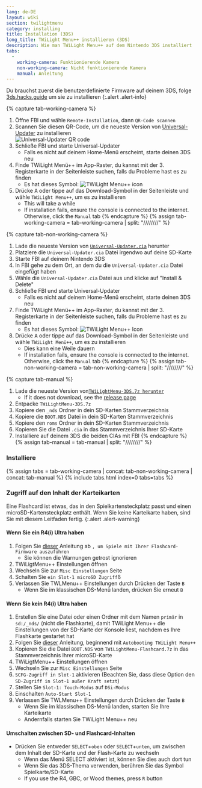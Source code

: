 ```yaml
---
lang: de-DE
layout: wiki
section: twilightmenu
category: installing
title: Installation (3DS)
long_title: TWiLight Menu++ installieren (3DS)
description: Wie man TWiLight Menu++ auf dem Nintendo 3DS installiert
tabs:
  - 
    working-camera: Funktionierende Kamera
    non-working-camera: Nicht funktionierende Kamera
    manual: Anleitung
---
```


Du brauchst zuerst die benutzerdefinierte Firmware auf deinem 3DS, folge [3ds.hacks.guide](https://3ds.hacks.guide) um sie zu installieren
{:.alert .alert-info}

{% capture tab-working-camera %}
1. Öffne FBI und wähle `Remote-Installation`, dann `QR-Code scannen`
1. Scannen Sie diesen QR-Code, um die neueste Version von [Universal-Updater](https://github.com/Universal-Team/Universal-Updater) zu installieren<br> ![Universal-Updater QR code](https://db.universal-team.net/assets/images/qr/universal-updater-cia.png)
1. Schließe FBI und starte Universal-Updater
   - Falls es nicht auf deinem Home-Menü erscheint, starte deinen 3DS neu
1. Finde TWiLight Menü++ im App-Raster, du kannst mit der 3. Registerkarte in der Seitenleiste suchen, falls du Probleme hast es zu finden
   - Es hat dieses Symbol: ![TWiLight Menu++ icon](https://raw.githubusercontent.com/DS-Homebrew/TWiLightMenu/master/booter/icon.bmp)
1. Drücke <kbd class="face">A</kbd> oder tippe auf das Download-Symbol in der Seitenleiste und wähle `TWiLight Menu++`, um es zu installieren
   - This will take a while
   - If installation fails, ensure the console is connected to the internet. Otherwise, click the `Manual` tab
{% endcapture %}
{% assign tab-working-camera = tab-working-camera | split: "////////" %}

{% capture tab-non-working-camera %}
1. Lade die neueste Version von [`Universal-Updater.cia`](https://github.com/Universal-Team/Universal-Updater/releases/latest/download/Universal-Updater.cia) herunter
1. Platziere die `Universal-Updater.cia` Datei irgendwo auf deine SD-Karte
1. Starte FBI auf deinem Nintendo 3DS
1. In FBI gehe zu dem Ort, an dem du die `Universal-Updater.cia` Datei eingefügt haben
1. Wähle die `Universal-Updater.cia` Datei aus und klicke auf "Install & Delete"
1. Schließe FBI und starte Universal-Updater
   - Falls es nicht auf deinem Home-Menü erscheint, starte deinen 3DS neu
1. Finde TWiLight Menü++ im App-Raster, du kannst mit der 3. Registerkarte in der Seitenleiste suchen, falls du Probleme hast es zu finden
   - Es hat dieses Symbol: ![TWiLight Menu++ Icon](https://raw.githubusercontent.com/DS-Homebrew/TWiLightMenu/master/booter/icon.bmp)
1. Drücke <kbd class="face">A</kbd> oder tippe auf das Download-Symbol in der Seitenleiste und wähle `TWiLight Menü++`, um es zu installieren
   - Dies kann eine Weile dauern
   - If installation fails, ensure the console is connected to the internet. Otherwise, click the `Manual` tab
{% endcapture %}
{% assign tab-non-working-camera = tab-non-working-camera | split: "////////" %}

{% capture tab-manual %}
1. Lade die neueste Version von[`TWiLightMenu-3DS.7z herunter`](https://github.com/DS-Homebrew/TWiLightMenu/releases/latest/download/TWiLightMenu-3DS.7z)
   - If it does not download, see the [release page](https://github.com/DS-Homebrew/TWiLightMenu/releases/latest)
1. Entpacke `TWiLightMenu-3DS.7z`
1. Kopiere den `_nds` Ordner in dein SD-Karten Stammverzeichnis
1. Kopiere die `BOOT.NDS` Datei in dein SD-Karten Stammverzeichnis
1. Kopiere den `roms` Ordner in dein SD-Karten Stammverzeichnis
1. Kopieren Sie die Datei `.cia` in das Stammverzeichnis Ihrer SD-Karte
1. Installiere auf deinem 3DS die beiden CIAs mit FBI
{% endcapture %}
{% assign tab-manual = tab-manual | split: "////////" %}

### Installiere

{% assign tabs = tab-working-camera | concat: tab-non-working-camera | concat: tab-manual %}
{% include tabs.html index=0 tabs=tabs %}

### Zugriff auf den Inhalt der Karteikarten

Eine Flashcard ist etwas, das in den Spielkartensteckplatz passt und einen microSD-Kartensteckplatz enthält. Wenn Sie keine Karteikarte haben, sind Sie mit diesem Leitfaden fertig.
{:.alert .alert-warning}

#### Wenn Sie ein R4(i) Ultra haben

1. Folgen Sie [dieser](installing-flashcard) Anleitung ab `, um Spiele mit Ihrer Flashcard-Firmware auszuführen`
     - Sie können die Warnungen getrost ignorieren
1. TWiLigtMenu++ Einstellungen öffnen
1. Wechseln Sie zur `Misc Einstellungen` Seite
1. Schalten Sie `ein Slot-1 microSD Zugriff`ß
1. Verlassen Sie TWLMenu++ Einstellungen durch Drücken der Taste `B`
     - Wenn Sie im klassischen DS-Menü landen, drücken Sie erneut `B`

#### Wenn Sie kein R4(i) Ultra haben

1. Erstellen Sie eine Datei oder einen Ordner mit dem Namen `primär` in `sd:/_nds/` (nicht die Flashkarte), damit TWiLight Menu++ die Einstellungen von der SD-Karte der Konsole liest, nachdem es Ihre Flashkarte gestartet hat
1. Folgen Sie [dieser](installing-flashcard) Anleitung, beginnend mit `Autobooting TWiLight Menu++`
1. Kopieren Sie die Datei `BOOT.NDS` von `TWiLightMenu-Flashcard.7z` in das Stammverzeichnis Ihrer microSD-Karte
1. TWiLigtMenu++ Einstellungen öffnen
1. Wechseln Sie zur `Misc Einstellungen` Seite
1. `SCFG-Zugriff in Slot-1` aktivieren (Beachten Sie, dass diese Option den `SD-Zugriff in Slot-1 außer Kraft setzt`)
1. Stellen Sie `Slot-1: Touch-Modus` auf `DSi-Modus`
1. Einschalten `Auto-Start Slot-1`
1. Verlassen Sie TWLMenu++ Einstellungen durch Drücken der Taste `B`
     - Wenn Sie im klassischen DS-Menü landen, starten Sie Ihre Karteikarte
     - Andernfalls starten Sie TWiLight Menu++ neu

#### Umschalten zwischen SD- und Flashcard-Inhalten
- Drücken Sie entweder `SELECT`+`oben` oder `SELECT`+`unten`, um zwischen dem Inhalt der SD-Karte und der Flash-Karte zu wechseln
     - Wenn das Menü SELECT aktiviert ist, können Sie dies auch dort tun
     - Wenn Sie das 3DS-Thema verwenden, berühren Sie das Symbol Spielkarte/SD-Karte
     - If you use the R4, GBC, or Wood themes, press `R` button
